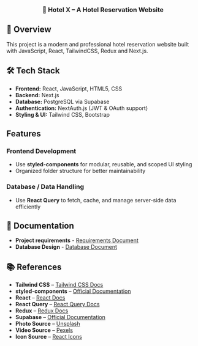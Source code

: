 <h3 align="center">🏨 Hotel X – A Hotel Reservation Website</h3>

## 💬 Overview
This project is a modern and professional hotel reservation website built with JavaScript, React, TailwindCSS, Redux and Next.js.

## 🛠 Tech Stack
- **Frontend:** React, JavaScript, HTML5, CSS
- **Backend:** Next.js
- **Database:** PostgreSQL via Supabase
- **Authentication:** NextAuth.js (JWT & OAuth support)
- **Styling & UI:** Tailwind CSS, Bootstrap

## Features
### Frontend Development
- Use **styled-components** for modular, reusable, and scoped UI styling
- Organized folder structure for better maintainability

### Database / Data Handling
- Use **React Query** to fetch, cache, and manage server-side data efficiently

## 📄 Documentation
- **Project requirements** - [Requirements Document](./docs/Requirements.md)
- **Database Design** - [Database Document](./docs/database.md)

## 📚 References
- **Tailwind CSS** – [Tailwind CSS Docs](https://tailwindcss.com/docs)
- **styled-components** – [Official Documentation](https://styled-components.com/docs)
- **React** – [React Docs](https://react.dev/)
- **React Query** – [React Query Docs](https://tanstack.com/query/latest)
- **Redux** – [Redux Docs](https://redux.js.org/introduction/getting-started)
- **Supabase** – [Official Documentation](https://supabase.com/docs)
- **Photo Source** – [Unsplash](https://unsplash.com)
- **Video Source** – [Pexels](https://pexels.com)
- **Icon Source** – [React Icons](https://react-icons.github.io/react-icons/)
